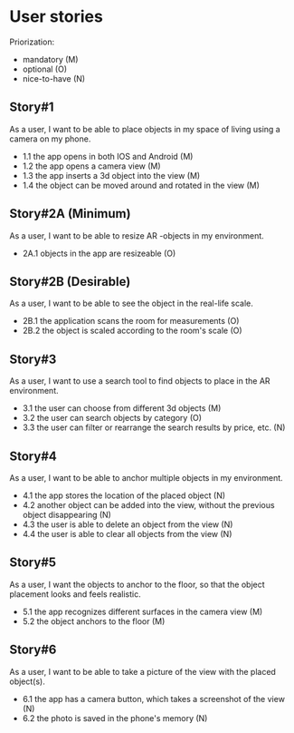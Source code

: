 # User stories

Priorization: 
- mandatory (M)
- optional (O)
- nice-to-have (N)

## Story#1
As a user, I want to be able to place objects in my space of living using a camera on my phone.
- 1.1 the app opens in both IOS and Android (M)
- 1.2 the app opens a camera view (M)
- 1.3 the app inserts a 3d object into the view (M)
- 1.4 the object can be moved around and rotated in the view (M)

## Story#2A (Minimum)
As a user, I want to be able to resize AR -objects in my environment.
- 2A.1 objects in the app are resizeable (O)

## Story#2B (Desirable)
As a user, I want to be able to see the object in the real-life scale.
- 2B.1 the application scans the room for measurements (O)
- 2B.2 the object is scaled according to the room's scale (O)

## Story#3
As a user, I want to use a search tool to find objects to place in the AR environment.
- 3.1 the user can choose from different 3d objects (M)
- 3.2 the user can search objects by category (O)
- 3.3 the user can filter or rearrange the search results by price, etc. (N)

## Story#4
As a user, I want to be able to anchor multiple objects in my environment.
- 4.1 the app stores the location of the placed object (N)
- 4.2 another object can be added into the view, without the previous object disappearing (N)
- 4.3 the user is able to delete an object from the view (N)
- 4.4 the user is able to clear all objects from the view (N)

## Story#5
As a user, I want the objects to anchor to the floor, so that the object placement looks and feels realistic.
- 5.1 the app recognizes different surfaces in the camera view (M)
- 5.2 the object anchors to the floor (M)

## Story#6
As a user, I want to be able to take a picture of the view with the placed object(s).
- 6.1 the app has a camera button, which takes a screenshot of the view (N)
- 6.2 the photo is saved in the phone's memory (N)
